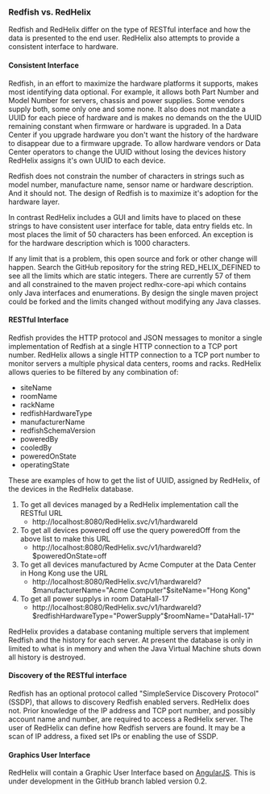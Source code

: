 ###  Redfish vs. RedHelix 
Redfish and RedHelix differ on the type of RESTful interface and how the data is presented to the end user.
RedHelix also attempts to provide a consistent interface to hardware.

#### Consistent Interface
Redfish, in an effort to maximize the hardware platforms it supports, makes most identifying data optional. For example, it allows both
Part Number and Model Number for servers, chassis and power supplies. Some vendors supply both, some only one and some none. It also does not
mandate a UUID for each piece of hardware and is makes no demands on the the UUID remaining constant when firmware or hardware is upgraded.
In a Data Center if you upgrade hardware you don't want the history of the hardware to disappear due to a firmware upgrade. To allow hardware
vendors or Data Center operators to change the UUID without losing the devices history RedHelix assigns it's own UUID to each device.

Redfish does not constrain the number of characters in strings such as model number, manufacture name, sensor name or hardware description. 
And it should not. The design of Redfish is to maximize it's adoption for the hardware layer. 

In contrast RedHelix includes a GUI and limits have to placed on these strings to have consistent user interface for table, data entry fields
 etc. In most places the limit of 50 characters has been enforced. An exception is for the hardware description which is 1000 characters. 

If any limit that is a problem, this open source and fork or other change will happen. Search the GitHub repository for the string 
RED_HELIX_DEFINED to see all the limits which are static integers. There are currently 57 of them and all constrained to the maven project 
redhx-core-api which contains only Java interfaces and enumerations. By design the single maven project could be forked and the limits changed 
without modifying any Java classes.
 

#### RESTful Interface
Redfish provides the HTTP protocol and JSON messages to monitor a single implementation of Redfish at a single HTTP connection to a TCP port number.
RedHelix allows a single HTTP connection to a TCP port number to monitor servers a multiple physical data centers, rooms and racks. 
RedHelix allows queries to be filtered by any combination of:

 * siteName
 * roomName
 * rackName
 * redfishHardwareType
 * manufacturerName
 * redfishSchemaVersion
 * poweredBy
 * cooledBy
 * poweredOnState
 * operatingState
 
These are examples of how to get the list of UUID, assigned by RedHelix, of the devices in the RedHelix database.


1. To get all devices managed by a RedHelix implementation call the RESTful URL
   * http://localhost:8080/RedHelix.svc/v1/hardwareId
2. To get all devices powered off use the query poweredOff from the above list to make this URL
   * http://localhost:8080/RedHelix.svc/v1/hardwareId?$poweredOnState=off
3. To get all devices manufactured by Acme Computer at the Data Center in Hong Kong use the URL
   * http://localhost:8080/RedHelix.svc/v1/hardwareId?$manufacturerName="Acme Computer"$siteName="Hong Kong"
4. To get all power supplys in room DataHall-17
   * http://localhost:8080/RedHelix.svc/v1/hardwareId?$redfishHardwareType="PowerSupply"$roomName="DataHall-17"

RedHelix provides a database contaning multiple servers that implement Redfish and the history for
each server. At present the database is only in limited to what is in memory and when the Java Virtual Machine shuts down all history is destroyed.

#### Discovery of the RESTful interface
Redfish has an optional protocol called "SimpleService Discovery Protocol" (SSDP), that allows to discovery Redfish enabled servers. RedHelix does not.
Prior knowledge of the IP address and TCP port number, and possibly account name and number, are required to access a RedHelix server. The user of
RedHelix can define how Redfish servers are found. It may be a scan of IP address, a fixed set IPs or enabling the use of SSDP. 

#### Graphics User Interface
RedHelix will contain a Graphic User Interface based on [AngularJS](https://angularjs.org). This is under development in the GitHub branch labled
version 0.2.



